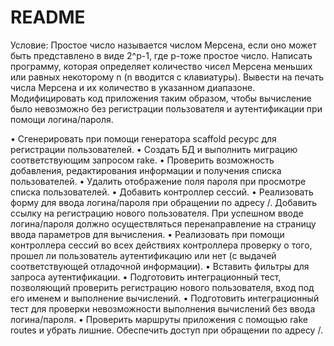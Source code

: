 # README
Условие:
Простое число называется числом Мерсена, если оно может быть представлено в виде 2^p-1, где р-тоже простое число. Написать программу, которая определяет количество чисел Мерсена меньших или равных некоторому n (n вводится с клавиатуры). Вывести на печать числа Мерсена и их количество в указанном диапазоне.
Модифицировать код приложения таким образом, чтобы вычисление было невозможно без регистрации пользователя и аутентификации при помощи логина/пароля.

• Сгенерировать при помощи генератора scaffold ресурс для регистрации пользователей.
• Создать БД и выполнить миграцию соответствующим запросом rake.
• Проверить возможность добавления, редактирования информации и получения списка пользователей.
• Удалить отображение поля пароля при просмотре списка пользователей.
• Добавить контроллер сессий.
• Реализовать форму для ввода логина/пароля при обращении по адресу /. Добавить ссылку на регистрацию нового пользователя. При успешном вводе логина/пароля должно осуществляться перенаправление на страницу ввода параметров для вычисления.
• Реализовать при помощи контроллера сессий во всех действиях контроллера проверку о того, прошел ли пользователь аутентификацию или нет (с выдачей соответствующей отладочной информации).
• Вставить фильтры для запроса аутентификации.
• Подготовить интеграционный тест, позволяющий проверить регистрацию нового пользователя, вход под его именем и выполнение вычислений.
• Подготовить интеграционный тест для проверки невозможности выполнения вычислений без ввода логина/пароля.
• Проверить маршруты приложения с помощью rake routes и убрать лишние. Обеспечить доступ при обращении по адресу /.
 
